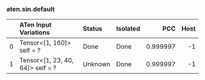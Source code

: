 ### aten.sin.default
|    | ATen Input Variations            | Status   | Isolated   |      PCC |   Host |
|---:|:---------------------------------|:---------|:-----------|---------:|-------:|
|  0 | Tensor<[1, 160]> self = ?        | Done     | Done       | 0.999997 |     -1 |
|  1 | Tensor<[1, 23, 40, 64]> self = ? | Unknown  | Done       | 0.999997 |     -1 |

